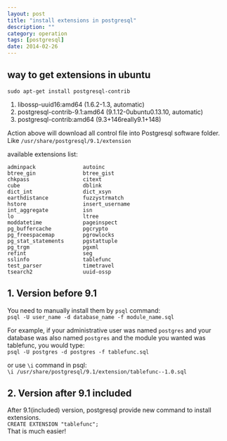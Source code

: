 ```yaml
---
layout: post
title: "install extensions in postgresql"
description: ""
category: operation
tags: [postgresql]
date: 2014-02-26
---
```

## way to get extensions in ubuntu
`sudo apt-get install postgresql-contrib`  

1. libossp-uuid16:amd64 (1.6.2-1.3, automatic)
2. postgresql-contrib-9.1:amd64 (9.1.12-0ubuntu0.13.10, automatic)
3. postgresql-contrib:amd64 (9.3+146really9.1+148)

Action above will download all control file into Postgresql software folder.  
Like `/usr/share/postgresql/9.1/extension`  

available extensions list:  

    adminpack               autoinc
    btree_gin               btree_gist
    chkpass                 citext
    cube                    dblink
    dict_int                dict_xsyn
    earthdistance           fuzzystrmatch
    hstore                  insert_username
    int_aggregate           isn
    lo                      ltree
    moddatetime             pageinspect
    pg_buffercache          pgcrypto
    pg_freespacemap         pgrowlocks
    pg_stat_statements      pgstattuple
    pg_trgm                 pgxml
    refint                  seg
    sslinfo                 tablefunc
    test_parser             timetravel
    tsearch2                uuid-ossp


## 1. Version before 9.1  
You need to manually install them by `psql` command:  
`psql -U user_name -d database_name -f module_name.sql`  

For example, if your administrative user was named `postgres` and your database was also named `postgres` and the module you wanted was tablefunc, you would type:  
`psql -U postgres -d postgres -f tablefunc.sql`  

or use `\i` command in psql:  
`\i /usr/share/postgresql/9.1/extension/tablefunc--1.0.sql`  


## 2. Version after 9.1 included  
After 9.1(included) version, postgresql provide new command to install extensions.  
`CREATE EXTENSION "tablefunc";`  
That is much easier!  
